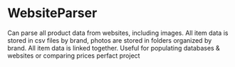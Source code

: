 # WebsiteParser
Can parse all product data from websites, including images. 
All item data is stored in csv files by brand, photos are stored in folders organized by brand. All item data is linked together. 
Useful for populating databases & websites or comparing prices
perfact project
